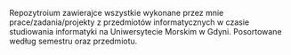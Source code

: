 Repozytroium zawierajce wszystkie wykonane przez mnie prace/zadania/projekty z przedmiotów informatycznych w czasie studiowania informatyki na Uniwersytecie Morskim w Gdyni.
Posortowane według semestru oraz przedmiotu.
